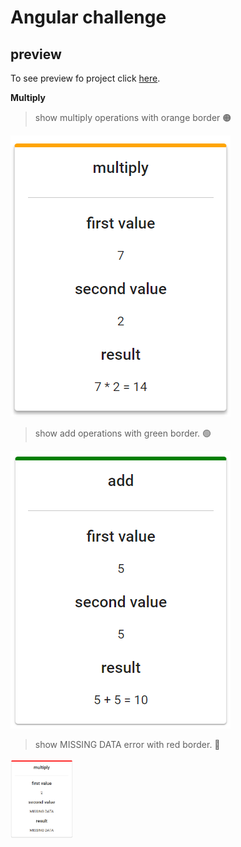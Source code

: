 # Angular challenge

## preview
 To see preview fo project click [here](https://s9.gifyu.com/images/preview.gif).

**Multiply**
> show multiply operations with orange border :orange_circle:

![](./assets/multiply.PNG)

> show add operations with green border. :green_circle:

![](./assets/add.PNG)

> show MISSING DATA error with red border. :red_circle:

<img src="./assets/missing.PNG" width="100"/>








